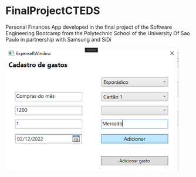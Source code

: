 # FinalProjectCTEDS
Personal Finances App developed in the final project of the Software Engineering Bootcamp from the Polytechnic School of the University Of Sao Paulo in partnership with Samsung and SiDi


![alt text](/Prints/AddingCategory.png)
